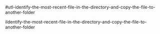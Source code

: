 #utl-identify-the-most-recent-file-in-the-directory-and-copy-the-file-to-another-folder

iIdentify-the-most-recent-file-in-the-directory-and-copy-the-file-to-another-folder

